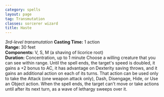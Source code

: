 ```yaml
---
category: spells
layout: page
tag: Transmutation
classes: sorcerer wizard
title: Haste
---
```


_3rd-level transmutation_ **Casting Time:** 1 action    
**Range:** 30 feet    
**Components:** V, S, M (a shaving of licorice root)    
**Duration:** Concentration, up to 1 minute Choose a willing creature that you can see within range. Until the spell ends, the target's speed is doubled, it gains a +2 bonus to AC, it has advantage on Dexterity saving throws, and it gains an additional action on each of its turns. That action can be used only to take the Attack (one weapon attack only), Dash, Disengage, Hide, or Use an Object action. When the spell ends, the target can't move or take actions until after its next turn, as a wave of lethargy sweeps over it. 